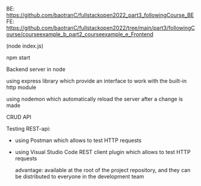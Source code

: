




BE: https://github.com/baotranC/fullstackopen2022_part3_followingCourse_BE
FE: https://github.com/baotranC/fullstackopen2022/tree/main/part3/followingCourse/courseexample_b_part2_courseexample_e_Frontend

(node index.js)


npm start





Backend server in node

using express library which provide an interface to work with the built-in http module

using nodemon which automatically reload the server after a change is made

CRUD API

Testing REST-api:

- using Postman which allows to test HTTP requests

- using Visual Studio Code REST client plugin which allows to test HTTP requests 

    advantage: available at the root of the project repository, and they can be distributed to everyone in the development team
